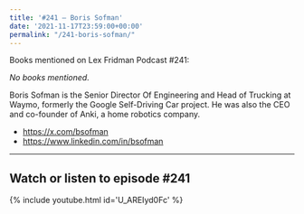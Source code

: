 ```yaml
---
title: '#241 – Boris Sofman'
date: '2021-11-17T23:59:00+00:00'
permalink: "/241-boris-sofman/"
---
```


Books mentioned on Lex Fridman Podcast #241:

*No books mentioned.*

Boris Sofman is the Senior Director Of Engineering and Head of Trucking at Waymo, formerly the Google Self-Driving Car project. He was also the CEO and co-founder of Anki, a home robotics company.

- <a href="https://x.com/bsofman" target="_blank">https://x.com/bsofman</a>
- <a href="https://www.linkedin.com/in/bsofman" target="_blank">https://www.linkedin.com/in/bsofman</a>

- - - - - -

## Watch or listen to episode #241

{% include youtube.html id='U_AREIyd0Fc' %}